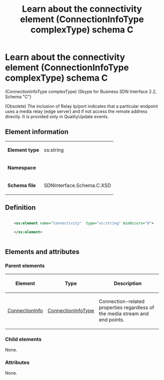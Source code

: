 ﻿---
title: Learn about the connectivity element (ConnectionInfoType complexType) schema C
description: Describes the Schema C iteration of the connectivity element (ConnectionInfoType complexType) and provides the element's definition and parent elements.
TOCTitle: Connectivity element
ms:assetid: 21c70c92-1c97-8a75-5f48-3ef96159d556
ms:mtpsurl: https://msdn.microsoft.com/library/Mt404726(v=office.16)
ms:contentKeyID: 68250640
ms.date: 08/24/2015
mtps_version: v=office.16
dev_langs:
- xml
---

# Learn about the connectivity element (ConnectionInfoType complexType) schema C

(ConnectionInfoType complexType) (Skype for Business SDN Interface 2.2, Schema "C")

(Obsolete) The inclusion of Relay Ip/port indicates that a particular endpoint uses a media relay (edge server) and if not access the remote address directly. It is provided only in QualityUpdate events.

## Element information

<table>
<colgroup>
<col />
<col />
</colgroup>
<tbody>
<tr class="odd">
<td><p><strong>Element type</strong></p></td>
<td><p>xs:string</p></td>
</tr>
<tr class="even">
<td><p><strong>Namespace</strong></p></td>
<td><p></p></td>
</tr>
<tr class="odd">
<td><p><strong>Schema file</strong></p></td>
<td><p>SDNInterface.Schema.C.XSD</p></td>
</tr>
</tbody>
</table>


## Definition

```xml

    <xs:element name="Connectivity"  type="xs:string" minOccurs="0">
    
    </xs:element>
  
```

## Elements and attributes

### Parent elements

<table>
<colgroup>
<col />
<col />
<col />
</colgroup>
<thead>
<tr class="header">
<th><p>Element</p></th>
<th><p>Type</p></th>
<th><p>Description</p></th>
</tr>
</thead>
<tbody>
<tr class="odd">
<td><p><a href="connectioninfo-element-messagetype-complextype-skype-for-business-sdn-interface-2-2-schema-c.md">ConnectionInfo</a></p></td>
<td><p><a href="connectioninfotype-complextype-skype-for-business-sdn-interface-2-2-schema-c.md">ConnectionInfoType</a></p></td>
<td><p>Connection-related properties regardless of the media stream and end points.</p></td>
</tr>
</tbody>
</table>


### Child elements

None.

### Attributes

None.

